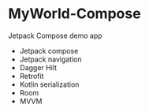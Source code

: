 # MyWorld-Compose

Jetpack Compose demo app

- Jetpack compose
- Jetpack navigation
- Dagger Hilt
- Retrofit
- Kotlin serialization
- Room
- MVVM
